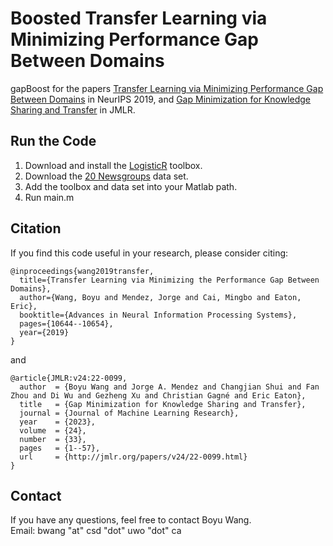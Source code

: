 # Boosted Transfer Learning via Minimizing Performance Gap Between Domains

gapBoost for the papers [Transfer Learning via Minimizing Performance Gap Between Domains](https://proceedings.neurips.cc/paper/2019/hash/c66dd00e5fc44ba8de89d7713fedcd50-Abstract.html) in NeurIPS 2019, and  [Gap Minimization for Knowledge Sharing and Transfer](https://jmlr.org/papers/v24/22-0099.html) in JMLR.

## Run the Code

1. Download and install the [LogisticR](http://yelabs.net/software/SLEP/) toolbox. 
2. Download the [20 Newsgroups](http://www.cad.zju.edu.cn/home/dengcai/Data/TextData.html) data set.
3. Add the toolbox and data set into your Matlab path.
4. Run main.m


## Citation

If you find this code useful in your research, please consider citing:

```
@inproceedings{wang2019transfer,
  title={Transfer Learning via Minimizing the Performance Gap Between Domains},
  author={Wang, Boyu and Mendez, Jorge and Cai, Mingbo and Eaton, Eric},
  booktitle={Advances in Neural Information Processing Systems},
  pages={10644--10654},
  year={2019}
}
```

and


```
@article{JMLR:v24:22-0099,
  author  = {Boyu Wang and Jorge A. Mendez and Changjian Shui and Fan Zhou and Di Wu and Gezheng Xu and Christian Gagné and Eric Eaton},
  title   = {Gap Minimization for Knowledge Sharing and Transfer},
  journal = {Journal of Machine Learning Research},
  year    = {2023},
  volume  = {24},
  number  = {33},
  pages   = {1--57},
  url     = {http://jmlr.org/papers/v24/22-0099.html}
}
```

## Contact

If you have any questions, feel free to contact Boyu Wang. <br />
Email: bwang "at" csd "dot" uwo "dot" ca



